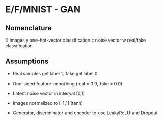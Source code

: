 # E/F/MNIST - GAN

## Nomenclature

X     images
y     one-hot-vector classification
z     noise vector
w     real/fake classification

## Assumptions

* Real samples get label 1, fake get label 0
* ~~One-sided feature smoothing (real = 0.9, fake = 0.0)~~
* Latent noise vector in interval [0,1]
* Images normalized to [-1,1] (tanh)

* Generator, discriminator and encoder to use LeakyReLU and Dropout
